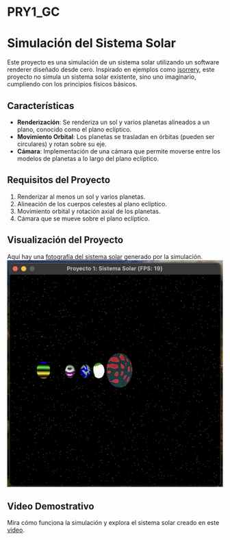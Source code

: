 # PRY1_GC
# Simulación del Sistema Solar

Este proyecto es una simulación de un sistema solar utilizando un software renderer diseñado desde cero. Inspirado en ejemplos como [jsorrery](http://mgvez.github.io/jsorrery/), este proyecto no simula un sistema solar existente, sino uno imaginario, cumpliendo con los principios físicos básicos.

## Características

- **Renderización**: Se renderiza un sol y varios planetas alineados a un plano, conocido como el plano eclíptico.
- **Movimiento Orbital**: Los planetas se trasladan en órbitas (pueden ser circulares) y rotan sobre su eje.
- **Cámara**: Implementación de una cámara que permite moverse entre los modelos de planetas a lo largo del plano eclíptico.

## Requisitos del Proyecto

1. Renderizar al menos un sol y varios planetas.
2. Alineación de los cuerpos celestes al plano eclíptico.
3. Movimiento orbital y rotación axial de los planetas.
4. Cámara que se mueve sobre el plano eclíptico.

## Visualización del Proyecto

Aquí hay una [fotografía del sistema solar](results/solarsystem.png) generado por la simulación.
![p1](results/solarsystem.png)

## Video Demostrativo

Mira cómo funciona la simulación y explora el sistema solar creado en este [video](https://youtube.com/shorts/ABzoHeGRAuM).
